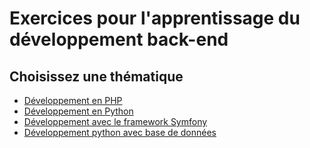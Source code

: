 # Exercices pour l'apprentissage du développement back-end

## Choisissez une thématique

- [Développement en PHP](php/)
- [Développement en Python](python/)
- [Développement avec le framework Symfony](symfony/)
- [Développement python avec base de données](bdd_python/)
